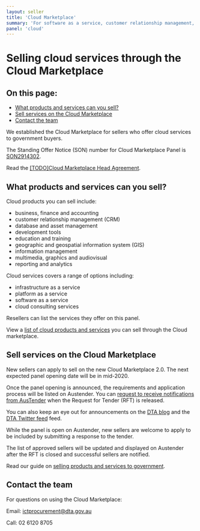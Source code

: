 ```yaml
---
layout: seller
title: 'Cloud Marketplace'
summary: 'For software as a service, customer relationship management, development tools'
panel: 'cloud'
---
```


# Selling cloud services through the Cloud Marketplace

<nav class="au-inpage-nav-links" aria-label="in page navigation">
  <h2 class="au-inpage-nav-links__heading">On this page:</h2>
  <ul class="au-link-list">
    <li><a href="#what-can-you-sell">What products and services can you sell?</a></li>
    <li><a href="#sell-services-on-the-cloud-marketplace">Sell services on the Cloud Marketplace</a></li>
    <li><a href="#contact-the-team">Contact the team</a></li>
  </ul>
</nav>

We established the Cloud Marketplace for sellers who offer cloud services to government buyers.

The Standing Offer Notice (SON) number for Cloud Marketplace Panel is <a href="https://www.tenders.gov.au/Son/Show/745895ff-e769-50c9-d860-7cecece179b4" target="_blank" rel="external noreferrer">SON2914302</a>.

Read the [[TODO]Cloud Marketplace Head Agreement](#).

## <span name="what-can-you-sell">What products and services can you sell?</span>

Cloud products you can sell include:

- business, finance and accounting
- customer relationship management (CRM)
- database and asset management
- development tools
- education and training
- geographic and geospatial information system (GIS)
- information management
- multimedia, graphics and audiovisual
- reporting and analytics

Cloud services covers a range of options including:

- infrastructure as a service
- platform as a service
- software as a service
- cloud consulting services

Resellers can list the services they offer on this panel.

View a <a href="https://www.tenders.gov.au/Son/Show/745895FF-E769-50C9-D860-7CECECE179B4" target="_blank" rel="external noreferrer">list of cloud products and services</a> you can sell through the Cloud marketplace.

## <span name="sell-services-on-the-cloud-marketplace">Sell services on the Cloud Marketplace</span>

New sellers can apply to sell on the new Cloud Marketplace 2.0. The next expected panel opening date will be in mid-2020.

Once the panel opening is announced, the requirements and application process will be listed on Austender. You can <a href="https://www.tenders.gov.au/RegisteredUser/Register" target="_blank" rel="external noreferrer">request to receive notifications from AusTender</a> when the Request for Tender (RFT) is released.

You can also keep an eye out for announcements on the <a href="https://www.dta.gov.au/news-blogs/all" target="_blank" rel="external noreferrer">DTA blog</a> and the <a href="https://twitter.com/dta" target="_blank" rel="external noreferrer">DTA Twitter feed</a> feed.

While the panel is open on Austender, new sellers are welcome to apply to be included by submitting a response to the tender.

The list of approved sellers will be updated and displayed on Austender after the RFT is closed and successful sellers are notified.

Read our guide on [selling products and services to government](/seller/selling-through-the-dta).

## <span name="contact-the-team">Contact the team</span>

For questions on using the Cloud Marketplace:

Email: [ictprocurement@dta.gov.au](mailto:ictprocurement@dta.gov.au)

Call: 02 6120 8705
